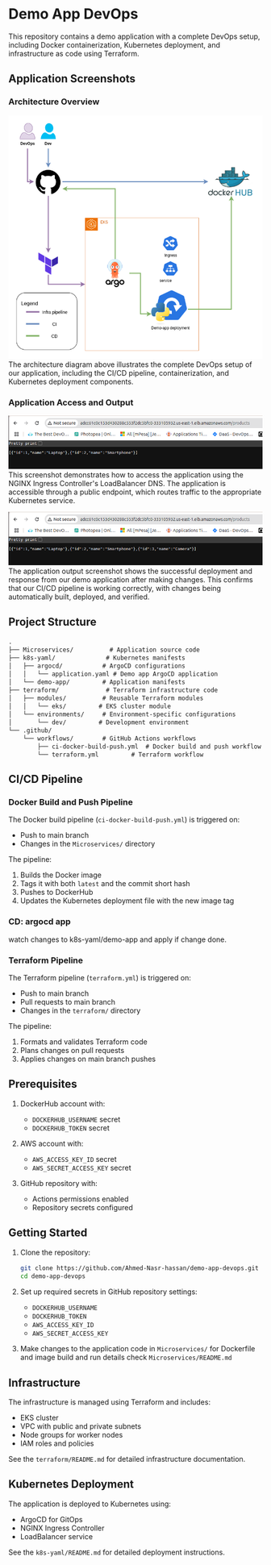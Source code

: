 # Demo App DevOps

This repository contains a demo application with a complete DevOps setup, including Docker containerization, Kubernetes deployment, and infrastructure as code using Terraform.

## Application Screenshots

### Architecture Overview
![Architecture Diagram](images/demo-app-devops.png)
The architecture diagram above illustrates the complete DevOps setup of our application, including the CI/CD pipeline, containerization, and Kubernetes deployment components.

### Application Access and Output
![Accessing Application via Ingress](images/accessing-app-using-ingress-lb-dns.png)
This screenshot demonstrates how to access the application using the NGINX Ingress Controller's LoadBalancer DNS. The application is accessible through a public endpoint, which routes traffic to the appropriate Kubernetes service.

![Application Output](images/output-updated-after-doing-change.png)
The application output screenshot shows the successful deployment and response from our demo application after making changes. This confirms that our CI/CD pipeline is working correctly, with changes being automatically built, deployed, and verified.

## Project Structure

```
.
├── Microservices/          # Application source code
├── k8s-yaml/              # Kubernetes manifests
│   ├── argocd/           # ArgoCD configurations
│   │   └── application.yaml # Demo app ArgoCD application
│   └── demo-app/         # Application manifests
├── terraform/             # Terraform infrastructure code
│   ├── modules/          # Reusable Terraform modules
│   │   └── eks/         # EKS cluster module
│   └── environments/     # Environment-specific configurations
│       └── dev/         # Development environment
└── .github/
    └── workflows/        # GitHub Actions workflows
        ├── ci-docker-build-push.yml  # Docker build and push workflow
        └── terraform.yml         # Terraform workflow
```

## CI/CD Pipeline

### Docker Build and Push Pipeline

The Docker build pipeline (`ci-docker-build-push.yml`) is triggered on:
- Push to main branch
- Changes in the `Microservices/` directory

The pipeline:
1. Builds the Docker image
2. Tags it with both `latest` and the commit short hash
3. Pushes to DockerHub
4. Updates the Kubernetes deployment file with the new image tag
### CD: argocd app
watch changes to k8s-yaml/demo-app and apply if change done.
### Terraform Pipeline

The Terraform pipeline (`terraform.yml`) is triggered on:
- Push to main branch
- Pull requests to main branch
- Changes in the `terraform/` directory

The pipeline:
1. Formats and validates Terraform code
2. Plans changes on pull requests
3. Applies changes on main branch pushes

## Prerequisites

1. DockerHub account with:
   - `DOCKERHUB_USERNAME` secret
   - `DOCKERHUB_TOKEN` secret

2. AWS account with:
   - `AWS_ACCESS_KEY_ID` secret
   - `AWS_SECRET_ACCESS_KEY` secret

3. GitHub repository with:
   - Actions permissions enabled
   - Repository secrets configured

## Getting Started

1. Clone the repository:
   ```bash
   git clone https://github.com/Ahmed-Nasr-hassan/demo-app-devops.git
   cd demo-app-devops
   ```

2. Set up required secrets in GitHub repository settings:
   - `DOCKERHUB_USERNAME`
   - `DOCKERHUB_TOKEN`
   - `AWS_ACCESS_KEY_ID`
   - `AWS_SECRET_ACCESS_KEY`

3. Make changes to the application code in `Microservices/`
   for Dockerfile and image build and run details check `Microservices/README.md`

## Infrastructure

The infrastructure is managed using Terraform and includes:
- EKS cluster
- VPC with public and private subnets
- Node groups for worker nodes
- IAM roles and policies

See the `terraform/README.md` for detailed infrastructure documentation.

## Kubernetes Deployment

The application is deployed to Kubernetes using:
- ArgoCD for GitOps
- NGINX Ingress Controller
- LoadBalancer service

See the `k8s-yaml/README.md` for detailed deployment instructions.
